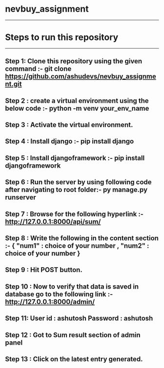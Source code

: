 # nevbuy_assignment
-----------------------------------------------------------------------------------------------------------------------------------------------------------------------
# Steps to run this repository
-----------------------------------------------------------------------------------------------------------------------------------------------------------------------
Step 1: Clone this repository using the given command :- 
        git clone https://github.com/ashudevs/nevbuy_assignment.git
-----------------------------------------------------------------------------------------------------------------------------------------------------------------------
Step 2 : create a virtual environment using the below code :-
        python -m venv your_env_name
-----------------------------------------------------------------------------------------------------------------------------------------------------------------------
Step 3 : Activate the virtual environment.
-----------------------------------------------------------------------------------------------------------------------------------------------------------------------
Step 4 : Install django :-
         pip install django         
-----------------------------------------------------------------------------------------------------------------------------------------------------------------------
Step 5 : Install djangoframework :-
         pip install djangoframework         
-----------------------------------------------------------------------------------------------------------------------------------------------------------------------
Step 6 : Run the server by using following code after navigating to root folder:-
         py manage.py runserver         
-----------------------------------------------------------------------------------------------------------------------------------------------------------------------
Step 7 : Browse for the following hyperlink :-
         http://127.0.0.1:8000/api/sum/         
-----------------------------------------------------------------------------------------------------------------------------------------------------------------------
Step 8 : Write the following in the content section :-
         {
         "num1" : choice of your number  ,
         "num2" : choice of your number
         }         
-----------------------------------------------------------------------------------------------------------------------------------------------------------------------
Step 9 : Hit POST button.
-----------------------------------------------------------------------------------------------------------------------------------------------------------------------
Step 10 : Now to verify that data is saved in database go to the following link :-
          http://127.0.0.1:8000/admin/          
-----------------------------------------------------------------------------------------------------------------------------------------------------------------------
Step 11: User id : ashutosh
         Password : ashutosh         
-----------------------------------------------------------------------------------------------------------------------------------------------------------------------
Step 12 : Got to Sum result section of admin panel
-----------------------------------------------------------------------------------------------------------------------------------------------------------------------
Step 13 : Click on the latest entry generated.
-----------------------------------------------------------------------------------------------------------------------------------------------------------------------

          
         
        

        
